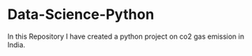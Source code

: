 # Data-Science-Python
In this Repository I have created a python project on co2 gas emission in India.
